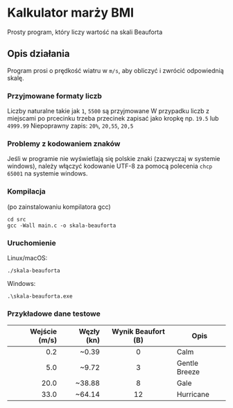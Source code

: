 # Kalkulator marży BMI

Prosty program, który liczy wartość na skali Beauforta

## Opis działania

Program prosi o prędkość wiatru w `m/s`, aby obliczyć i zwrócić odpowiednią skalę.
### Przyjmowane formaty liczb

Liczby naturalne takie jak `1`, `5500` są przyjmowane
W przypadku liczb z miejscami po prcecinku trzeba przecinek zapisać jako kropkę np. `19.5` lub `4999.99`
Niepoprawny zapis: `20%`, `20,55`, `20,5`
### Problemy z kodowaniem znaków

Jeśli w programie nie wyświetlają się polskie znaki (zazwyczaj w systemie windows), należy włączyć kodowanie UTF-8 za pomocą polecenia `chcp 65001` na systemie windows.

### Kompilacja
(po zainstalowaniu kompilatora gcc)
```
cd src
gcc -Wall main.c -o skala-beauforta
```

### Uruchomienie

Linux/macOS:
```
./skala-beauforta
```
Windows:
```
.\skala-beauforta.exe
```
### Przykładowe dane testowe

| Wejście (m/s) | Węzły (kn) | Wynik Beaufort (B) | Opis |
|--------------:|-----------:|:------------------:|------|
| 0.2           | ~0.39      | 0                  | Calm |
| 5.0           | ~9.72      | 3                  | Gentle Breeze |
| 20.0          | ~38.88     | 8                  | Gale |
| 33.0          | ~64.14     | 12                 | Hurricane |
